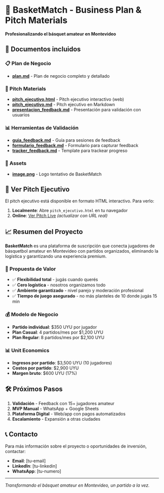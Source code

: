# 🏀 BasketMatch - Business Plan & Pitch Materials

**Profesionalizando el básquet amateur en Montevideo**

## 📄 Documentos incluidos

### 📋 Plan de Negocio
- **[plan.md](plan.md)** - Plan de negocio completo y detallado

### 🎤 Pitch Materials
- **[pitch_ejecutivo.html](pitch_ejecutivo.html)** - Pitch ejecutivo interactivo (web)
- **[pitch_ejecutivo.md](pitch_ejecutivo.md)** - Pitch ejecutivo en Markdown
- **[presentacion_feedback.md](presentacion_feedback.md)** - Presentación para validación con usuarios

### 📊 Herramientas de Validación
- **[guia_feedback.md](guia_feedback.md)** - Guía para sesiones de feedback
- **[formulario_feedback.md](formulario_feedback.md)** - Formulario para capturar feedback
- **[tracker_feedback.md](tracker_feedback.md)** - Template para trackear progreso

### 🎨 Assets
- **[image.png](image.png)** - Logo tentativo de BasketMatch

## 🚀 Ver Pitch Ejecutivo

El pitch ejecutivo está disponible en formato HTML interactivo. Para verlo:

1. **Localmente**: Abre `pitch_ejecutivo.html` en tu navegador
2. **Online**: [Ver Pitch Live](https://tu-usuario.github.io/basketmatch) *(actualizar con URL real)*

## 📈 Resumen del Proyecto

**BasketMatch** es una plataforma de suscripción que conecta jugadores de básquetbol amateur en Montevideo con partidos organizados, eliminando la logística y garantizando una experiencia premium.

### 🎯 Propuesta de Valor
- ✅ **Flexibilidad total** - jugás cuando querés
- ✅ **Cero logística** - nosotros organizamos todo
- ✅ **Ambiente garantizado** - nivel parejo y moderación profesional
- ✅ **Tiempo de juego asegurado** - no más planteles de 10 donde jugás 15 min

### 💰 Modelo de Negocio
- **Partido individual**: $350 UYU por jugador
- **Plan Casual**: 4 partidos/mes por $1,200 UYU
- **Plan Regular**: 8 partidos/mes por $2,100 UYU

### 📊 Unit Economics
- **Ingresos por partido**: $3,500 UYU (10 jugadores)
- **Costos por partido**: $2,900 UYU
- **Margen bruto**: $600 UYU (17%)

## 🛠️ Próximos Pasos

1. **Validación** - Feedback con 15+ jugadores amateur
2. **MVP Manual** - WhatsApp + Google Sheets
3. **Plataforma Digital** - Web/app con pagos automatizados
4. **Escalamiento** - Expansión a otras ciudades

## 📞 Contacto

Para más información sobre el proyecto o oportunidades de inversión, contactar:

- **Email**: [tu-email]
- **LinkedIn**: [tu-linkedin]
- **WhatsApp**: [tu-numero]

---

*Transformando el básquet amateur en Montevideo, un partido a la vez.*
